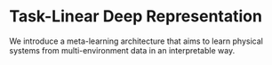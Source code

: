 # Task-Linear Deep Representation

We introduce a meta-learning architecture that aims to learn physical systems from multi-environment data in an interpretable way.
